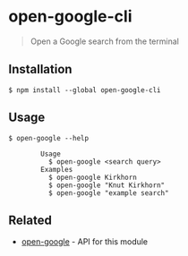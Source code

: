 # open-google-cli

> Open a Google search from the terminal

## Installation

```
$ npm install --global open-google-cli
```

## Usage

```
$ open-google --help

        Usage
          $ open-google <search query>
        Examples
          $ open-google Kirkhorn
          $ open-google "Knut Kirkhorn"
          $ open-google "example search"
```

## Related

- [open-google](https://github.com/knutkirkhorn/open-google) - API for this module
